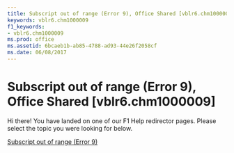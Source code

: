 ```yaml
---
title: Subscript out of range (Error 9), Office Shared [vblr6.chm1000009]
keywords: vblr6.chm1000009
f1_keywords:
- vblr6.chm1000009
ms.prod: office
ms.assetid: 6bcaeb1b-ab85-4788-ad93-44e26f2058cf
ms.date: 06/08/2017
---
```



# Subscript out of range (Error 9), Office Shared [vblr6.chm1000009]

Hi there! You have landed on one of our F1 Help redirector pages. Please select the topic you were looking for below.

[Subscript out of range (Error 9)](http://msdn.microsoft.com/library/37b59913-9318-35eb-0646-19cd72d4f459%28Office.15%29.aspx)

